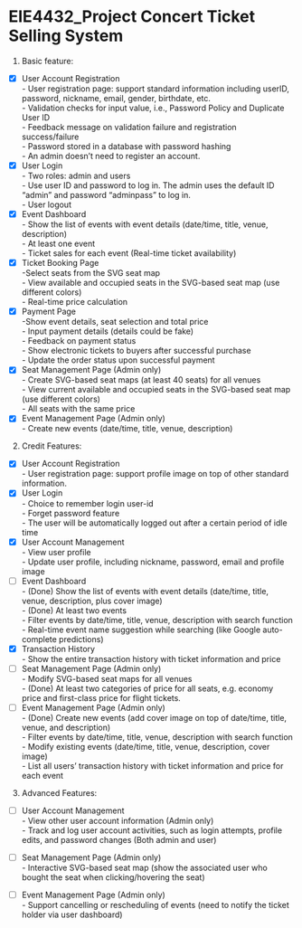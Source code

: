 # EIE4432_Project Concert Ticket Selling System
1. Basic feature:
- [x] User Account Registration<br />
      - User registration page: support standard information including userID, password, nickname, email, gender, birthdate, etc.<br />
      - Validation checks for input value, i.e., Password Policy and Duplicate User ID<br />
      - Feedback message on validation failure and registration success/failure<br />
      - Password stored in a database with password hashing<br />
      - An admin doesn’t need to register an account. <br />
- [x] User Login<br />
      - Two roles: admin and users<br />
      - Use user ID and password to log in. The admin uses the default ID “admin” and password “adminpass” to log in.<br />
      - User logout<br />
- [x] Event Dashboard<br />
      - Show the list of events with event details (date/time, title, venue, description)<br />
      - At least one event<br />
      - Ticket sales for each event (Real-time ticket availability)<br />
- [x] Ticket Booking Page<br />
      -Select seats from the SVG seat map<br />
      - View available and occupied seats in the SVG-based seat map (use different colors)<br />
      - Real-time price calculation<br />
- [x] Payment Page<br />
      -Show event details, seat selection and total price<br />
      - Input payment details (details could be fake)<br />
      - Feedback on payment status<br />
      - Show electronic tickets to buyers after successful purchase<br />
      - Update the order status upon successful payment<br />
- [x] Seat Management Page (Admin only)<br />
      - Create SVG-based seat maps (at least 40 seats) for all venues<br />
      - View current available and occupied seats in the SVG-based seat map (use different colors)<br />
      - All seats with the same price<br />
- [x] Event Management Page (Admin only)<br />
      - Create new events (date/time, title, venue, description)<br />
2. Credit Features:<br />
- [x] User Account Registration<br />
      - User registration page: support profile image on top of other standard information.<br />
- [x] User Login<br />
      - Choice to remember login user-id<br />
      - Forget password feature<br />
      - The user will be automatically logged out after a certain period of idle time<br />
- [x] User Account Management<br />
      - View user profile<br />
      - Update user profile, including nickname, password, email and profile image<br />
- [ ] Event Dashboard<br />
      - (Done) Show the list of events with event details (date/time, title, venue, description, plus cover image)<br />
      - (Done) At least two events<br />
      - Filter events by date/time, title, venue, description with search function<br />
      - Real-time event name suggestion while searching (like Google auto-complete predictions)<br />
- [x] Transaction History<br />
      - Show the entire transaction history with ticket information and price<br />
- [ ] Seat Management Page (Admin only)<br />
      - Modify SVG-based seat maps for all venues<br />
      - (Done) At least two categories of price for all seats, e.g. economy price and first-class price for flight tickets.<br />
- [ ] Event Management Page (Admin only)<br />
      - (Done) Create new events (add cover image on top of date/time, title, venue, and description)<br />
      - Filter events by date/time, title, venue, description with search function<br />
      - Modify existing events (date/time, title, venue, description, cover image)<br />
      - List all users’ transaction history with ticket information and price for each event<br />
3. Advanced Features:<br />
- [ ] User Account Management<br />
      - View other user account information (Admin only)<br />
      - Track and log user account activities, such as login attempts, profile edits, and password changes (Both admin and user)<br />
- [ ] Seat Management Page (Admin only)<br />
      - Interactive SVG-based seat map (show the associated user who bought the seat when clicking/hovering the seat)<br />
- [ ] Event Management Page (Admin only)<br />
      - Support cancelling or rescheduling of events (need to notify the ticket holder via user dashboard)<br />






